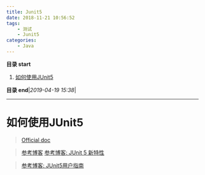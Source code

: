 ```yaml
---
title: Junit5
date: 2018-11-21 10:56:52
tags: 
    - 测试
    - Junit5
categories: 
    - Java
---
```


**目录 start**
 
1. [如何使用JUnit5](#如何使用junit5)

**目录 end**|_2019-04-19 15:38_|
****************************************
# 如何使用JUnit5
> [Official doc](http://junit.org/junit5/docs/current/user-guide/)

> [参考博客](http://blog.csdn.net/bitgnu/article/details/78715836)
> [参考博客: JUnit 5 新特性](https://www.ibm.com/developerworks/cn/java/j-junit5/index.html)

> [参考博客: JUnit5用户指南](http://junit5.doczh.cn/overview/)
